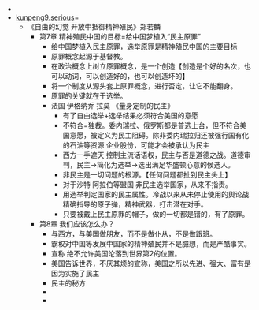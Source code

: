 - 
- [kunpeng9.serious](kunpeng9.serious.md)=
    - 《自由的幻觉 开放中抵御精神殖民》郑若麟
        - 第7章 精神殖民中国的目标=给中国梦植入“民主原罪”
            - 给中国梦植入民主原罪，选举原罪是精神殖民中国的主要目标
            - 原罪概念起源于基督教。
            - 在政治概念上树立原罪概念，是一个创造【创造是个好的名次，也可以动词，可以创造好的，也可以创造坏的】
            - 将一个制度从源头套上原罪概念，进行否定，让它不能翻身。
            - 原罪的关键就在于选举。
            - 法国 伊格纳乔 拉莫 《量身定制的民主》
                - 有了自由选举+选举结果必须符合美国的意愿
                - 不符合=独裁。委内瑞拉、俄罗斯都是普选上台，但不符合美国意愿，被定义为民主阻碍。除非委内瑞拉归还被强行国有化的石油等资源 企业股份，可能才会被承认为民主
                - 西方一手遮天 控制主流话语权，民主与否是道德之战。道德审判，民主→简化为选举→选出满足华盛顿心意的候选人。
                - 非民主是一切问题的根源。【任何问题都扯到民主头上】
                - 对于沙特 阿拉伯等盟国 非民主选举国家，从来不指责。
                - 用选举判定国家的民主属性。冷战以来从未停止使用的舆论战  精确指导的原子弹，精神武器，打击潜在对手。
                - 只要被戴上民主原罪的帽子，做的一切都是错的，有了原罪。
        - 第8章 我们应该怎么办？
            - 与西方，与美国做朋友，而不是做仆从，不是做跟班。
            - 霸权对中国等发展中国家的精神殖民并不是臆想，而是严酷事实。
            - 宣称 绝不允许美国沦落到世界第2的位置。
            - 美国告诉世界，不厌其烦的宣称，美国之所以先进、强大、富有是因为实施了民主
            - 民主的秘方
            - 
            - 

